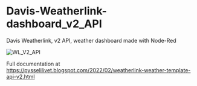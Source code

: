 # Davis-Weatherlink-dashboard_v2_API
Davis Weatherlink, v2 API, weather dashboard made with Node-Red

![WL_V2_API](https://user-images.githubusercontent.com/16189982/154841798-6f43ce55-7e2b-4256-98ae-10995b2f0922.png)

Full documentation at https://pysselilivet.blogspot.com/2022/02/weatherlink-weather-template-api-v2.html
